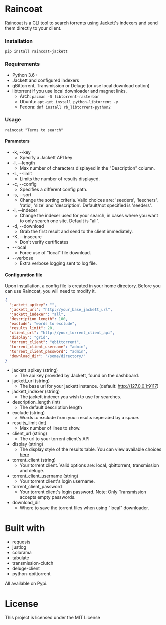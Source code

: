 # Raincoat

Raincoat is a CLI tool to search torrents using [Jackett](https://github.com/Jackett/Jackett)'s indexers and send them directly to your client.

### Installation

`pip install raincoat-jackett`

### Requirements

- Python 3.6+
- Jackett and configured indexers
- qBittorrent, Transmission or Deluge (or use local download option)
- libtorrent if you use local downloader and magnet links.
  - Arch: `pacman -S libtorrent-rasterbar`
  - Ubuntu: `apt-get install python-libtorrent -y`
  - Fedora: `dnf install rb_libtorrent-python2`

### Usage

`raincoat "Terms to search"`

#### Parameters

- -k, --key
  - Specify a Jackett API key
- -l, --length
  - Max number of characters displayed in the "Description" column.
- -L, --limit
  - Limits the number of results displayed.
- -c, --config
  - Specifies a different config path.
- -s, --sort
  - Change the sorting criteria. Valid choices are: 'seeders', 'leechers', 'ratio', 'size' and 'description'. Default/not specified is 'seeders'.
- -i, --indexer
  - Change the indexer used for your search, in cases where you want to only search one site. Default is "all".
- -d, --download
  - Grab the first result and send to the client immediately.
- -K, --insecure
  - Don't verify certificates  
- --local
  - Force use of "local" file download.
- --verbose
  - Extra verbose logging sent to log file.

#### Configuration file

Upon installation, a config file is created in your home directory. Before you can use Raincoat, you will need to modify it.

```json
{
  "jackett_apikey": "",
  "jackett_url": "http://your_base_jackett_url",
  "jackett_indexer": "all",
  "description_length": 100,
  "exclude": "words to exclude",
  "results_limit": 20,
  "client_url": "http://your_torrent_client_api",
  "display": "grid",
  "torrent_client": "qbittorrent",
  "torrent_client_username": "admin",
  "torrent_client_password": "admin",
  "download_dir": "/some/directory/"
}
```

- jackett_apikey (string)
  - The api key provided by Jackett, found on the dashboard.
- jackett_url (string)
  - The base url for your jackett instance. (default: http://127.0.0.1:9117)
- jackett_indexer (string)
  - The jackett indexer you wish to use for searches.
- description_length (int)
  - The default description length
- exclude (string)
  - Words to exclude from your results seperated by a space.
- results_limit (int)
  - Max number of lines to show.
- client_url (string)
  - The url to your torrent client's API
- display (string)
  - The display style of the results table. You can view available choices [here](https://pypi.org/project/tabulate/)
- torrent_client (string)
  - Your torrent client. Valid options are: local, qbittorrent, transmission and deluge.
- torrent_client_username (string)
  - Your torrent client's login username.
- torrent_client_password
  - Your torrent client's login password. Note: Only Transmission accepts empty passwords.
- download_dir
  - Where to save the torrent files when using "local" downloader.

# Built with

- requests
- justlog
- colorama
- tabulate
- transmission-clutch
- deluge-client
- python-qbittorrent

All available on Pypi.

# License

This project is licensed under the MIT License
